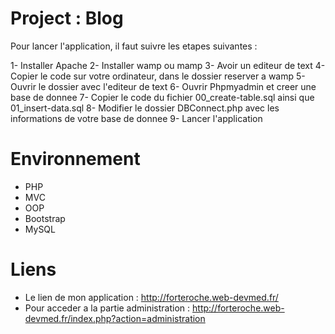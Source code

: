 # Project : Blog

Pour lancer l'application, il faut suivre les etapes suivantes :

1- Installer Apache
2- Installer wamp ou mamp
3- Avoir un editeur de text
4- Copier le code sur votre ordinateur, dans le dossier reserver a wamp
5- Ouvrir le dossier avec l'editeur de text
6- Ouvrir Phpmyadmin et creer une base de donnee
7- Copier le code du fichier 00_create-table.sql ainsi que 01_insert-data.sql
8- Modifier le dossier DBConnect.php avec les informations de votre base de donnee
9- Lancer l'application

# Environnement

* PHP 
* MVC
* OOP
* Bootstrap
* MySQL

# Liens 

* Le lien de mon application : http://forteroche.web-devmed.fr/
* Pour acceder a la partie administration : http://forteroche.web-devmed.fr/index.php?action=administration



